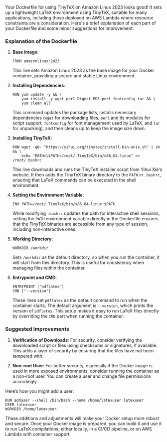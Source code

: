 Your Dockerfile for using TinyTeX on Amazon Linux 2023 looks good! It sets up a lightweight LaTeX environment using TinyTeX, suitable for many applications, including those deployed on AWS Lambda where resource constraints are a consideration. Here's a brief explanation of each part of your Dockerfile and some minor suggestions for improvement:

### Explanation of the Dockerfile

1. **Base Image**:
   ```docker
   FROM amazonlinux:2023
   ```
   This line sets Amazon Linux 2023 as the base image for your Docker container, providing a secure and stable Linux environment.

2. **Installing Dependencies**:
   ```docker
   RUN yum update -y && \
       yum install -y wget perl-Digest-MD5 perl fontconfig tar && \
       yum clean all
   ```
   This command updates the package lists, installs necessary dependencies (`wget` for downloading files, `perl` and its modules for script support, `fontconfig` for font management used by LaTeX, and `tar` for unpacking), and then cleans up to keep the image size down.

3. **Installing TinyTeX**:
   ```docker
   RUN wget -qO- "https://yihui.org/tinytex/install-bin-unix.sh" | sh && \
       echo "PATH=\$PATH:/root/.TinyTeX/bin/x86_64-linux" >> /root/.bashrc
   ```
   This line downloads and runs the TinyTeX installer script from Yihui Xie's website. It then adds the TinyTeX binary directory to the `PATH` in `.bashrc`, ensuring that LaTeX commands can be executed in the shell environment.

4. **Setting the Environment Variable**:
   ```docker
   ENV PATH=/root/.TinyTeX/bin/x86_64-linux:$PATH
   ```
   While modifying `.bashrc` updates the path for interactive shell sessions, setting the `PATH` environment variable directly in the Dockerfile ensures that the TinyTeX binaries are accessible from any type of session, including non-interactive ones.

5. **Working Directory**:
   ```docker
   WORKDIR /workdir
   ```
   Sets `/workdir` as the default directory, so when you run the container, it will start from this directory. This is useful for consistency when managing files within the container.

6. **Entrypoint and CMD**:
   ```docker
   ENTRYPOINT ["pdflatex"]
   CMD ["--version"]
   ```
   These lines set `pdflatex` as the default command to run when the container starts. The default argument is `--version`, which prints the version of `pdflatex`. This setup makes it easy to run LaTeX files directly by overriding the `CMD` part when running the container.

### Suggested Improvements

1. **Verification of Downloads**:
   For security, consider verifying the downloaded script or files using checksums or signatures, if available. This adds a layer of security by ensuring that the files have not been tampered with.

2. **Non-root User**:
   For better security, especially if the Docker image is used in more exposed environments, consider running the container as a non-root user. You can create a user and change file permissions accordingly.

Here’s how you might add a user:
```docker
RUN adduser --shell /bin/bash --home /home/latexuser latexuser
USER latexuser
WORKDIR /home/latexuser
```

These additions and adjustments will make your Docker setup more robust and secure. Once your Docker image is prepared, you can build it and use it to run LaTeX compilations, either locally, in a CI/CD pipeline, or on AWS Lambda with container support.

